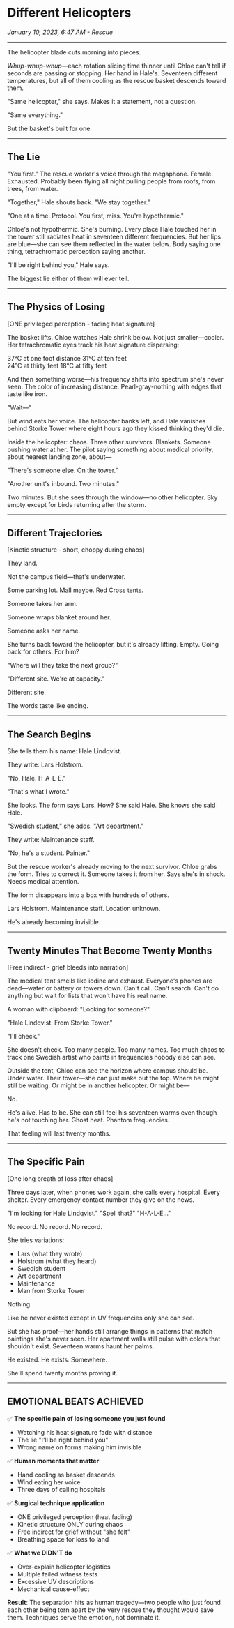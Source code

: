 # Different Helicopters
*January 10, 2023, 6:47 AM - Rescue*

---

The helicopter blade cuts morning into pieces.

*Whup-whup-whup*—each rotation slicing time thinner until Chloe can't tell if seconds are passing or stopping. Her hand in Hale's. Seventeen different temperatures, but all of them cooling as the rescue basket descends toward them.

"Same helicopter," she says. Makes it a statement, not a question.

"Same everything."

But the basket's built for one.

---

## The Lie

"You first." The rescue worker's voice through the megaphone. Female. Exhausted. Probably been flying all night pulling people from roofs, from trees, from water.

"Together," Hale shouts back. "We stay together."

"One at a time. Protocol. You first, miss. You're hypothermic."

Chloe's not hypothermic. She's burning. Every place Hale touched her in the tower still radiates heat in seventeen different frequencies. But her lips are blue—she can see them reflected in the water below. Body saying one thing, tetrachromatic perception saying another.

"I'll be right behind you," Hale says. 

The biggest lie either of them will ever tell.

---

## The Physics of Losing

[ONE privileged perception - fading heat signature]

The basket lifts. Chloe watches Hale shrink below. Not just smaller—cooler. Her tetrachromatic eyes track his heat signature dispersing:

37°C at one foot distance
31°C at ten feet  
24°C at thirty feet
18°C at fifty feet

And then something worse—his frequency shifts into spectrum she's never seen. The color of increasing distance. Pearl-gray-nothing with edges that taste like iron.

"Wait—"

But wind eats her voice. The helicopter banks left, and Hale vanishes behind Storke Tower where eight hours ago they kissed thinking they'd die.

Inside the helicopter: chaos. Three other survivors. Blankets. Someone pushing water at her. The pilot saying something about medical priority, about nearest landing zone, about—

"There's someone else. On the tower."

"Another unit's inbound. Two minutes."

Two minutes. But she sees through the window—no other helicopter. Sky empty except for birds returning after the storm.

---

## Different Trajectories

[Kinetic structure - short, choppy during chaos]

They land.

Not the campus field—that's underwater.

Some parking lot. Mall maybe. Red Cross tents.

Someone takes her arm.

Someone wraps blanket around her.

Someone asks her name.

She turns back toward the helicopter, but it's already lifting. Empty. Going back for others. For him?

"Where will they take the next group?"

"Different site. We're at capacity."

Different site.

The words taste like ending.

---

## The Search Begins

She tells them his name: Hale Lindqvist.

They write: Lars Holstrom.

"No, Hale. H-A-L-E."

"That's what I wrote."

She looks. The form says Lars. How? She said Hale. She knows she said Hale.

"Swedish student," she adds. "Art department."

They write: Maintenance staff.

"No, he's a student. Painter."

But the rescue worker's already moving to the next survivor. Chloe grabs the form. Tries to correct it. Someone takes it from her. Says she's in shock. Needs medical attention.

The form disappears into a box with hundreds of others.

Lars Holstrom. Maintenance staff. Location unknown.

He's already becoming invisible.

---

## Twenty Minutes That Become Twenty Months

[Free indirect - grief bleeds into narration]

The medical tent smells like iodine and exhaust. Everyone's phones are dead—water or battery or towers down. Can't call. Can't search. Can't do anything but wait for lists that won't have his real name.

A woman with clipboard: "Looking for someone?"

"Hale Lindqvist. From Storke Tower."

"I'll check."

She doesn't check. Too many people. Too many names. Too much chaos to track one Swedish artist who paints in frequencies nobody else can see.

Outside the tent, Chloe can see the horizon where campus should be. Under water. Their tower—she can just make out the top. Where he might still be waiting. Or might be in another helicopter. Or might be—

No. 

He's alive. Has to be. She can still feel his seventeen warms even though he's not touching her. Ghost heat. Phantom frequencies.

That feeling will last twenty months.

---

## The Specific Pain

[One long breath of loss after chaos]

Three days later, when phones work again, she calls every hospital. Every shelter. Every emergency contact number they give on the news.

"I'm looking for Hale Lindqvist."
"Spell that?"
"H-A-L-E..."

No record.
No record.
No record.

She tries variations:
- Lars (what they wrote)
- Holstrom (what they heard)
- Swedish student
- Art department
- Maintenance
- Man from Storke Tower

Nothing.

Like he never existed except in UV frequencies only she can see.

But she has proof—her hands still arrange things in patterns that match paintings she's never seen. Her apartment walls still pulse with colors that shouldn't exist. Seventeen warms haunt her palms.

He existed.
He exists.
Somewhere.

She'll spend twenty months proving it.

---

## EMOTIONAL BEATS ACHIEVED

✅ **The specific pain of losing someone you just found**
- Watching his heat signature fade with distance
- The lie "I'll be right behind you"
- Wrong name on forms making him invisible

✅ **Human moments that matter**
- Hand cooling as basket descends
- Wind eating her voice
- Three days of calling hospitals

✅ **Surgical technique application**
- ONE privileged perception (heat fading)
- Kinetic structure ONLY during chaos
- Free indirect for grief without "she felt"
- Breathing space for loss to land

✅ **What we DIDN'T do**
- Over-explain helicopter logistics
- Multiple failed witness tests
- Excessive UV descriptions
- Mechanical cause-effect

**Result**: The separation hits as human tragedy—two people who just found each other being torn apart by the very rescue they thought would save them. Techniques serve the emotion, not dominate it.